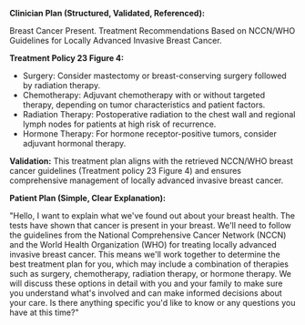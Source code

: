 **Clinician Plan (Structured, Validated, Referenced):**

Breast Cancer Present. Treatment Recommendations Based on NCCN/WHO Guidelines for Locally Advanced Invasive Breast Cancer.

**Treatment Policy 23 Figure 4:**

- Surgery: Consider mastectomy or breast-conserving surgery followed by radiation therapy.
- Chemotherapy: Adjuvant chemotherapy with or without targeted therapy, depending on tumor characteristics and patient factors.
- Radiation Therapy: Postoperative radiation to the chest wall and regional lymph nodes for patients at high risk of recurrence.
- Hormone Therapy: For hormone receptor-positive tumors, consider adjuvant hormonal therapy.

**Validation:** This treatment plan aligns with the retrieved NCCN/WHO breast cancer guidelines (Treatment policy 23 Figure 4) and ensures comprehensive management of locally advanced invasive breast cancer.

**Patient Plan (Simple, Clear Explanation):**

"Hello, I want to explain what we've found out about your breast health. The tests have shown that cancer is present in your breast. We'll need to follow the guidelines from the National Comprehensive Cancer Network (NCCN) and the World Health Organization (WHO) for treating locally advanced invasive breast cancer. This means we'll work together to determine the best treatment plan for you, which may include a combination of therapies such as surgery, chemotherapy, radiation therapy, or hormone therapy. We will discuss these options in detail with you and your family to make sure you understand what's involved and can make informed decisions about your care. Is there anything specific you'd like to know or any questions you have at this time?"